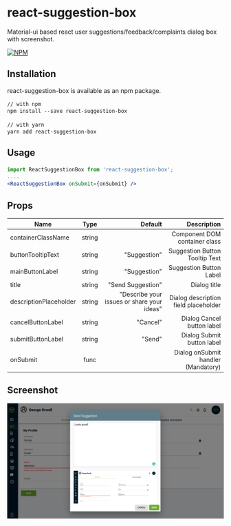 # react-suggestion-box
Material-ui based react user suggestions/feedback/complaints dialog box with screenshot.


[![NPM](https://img.shields.io/npm/v/react-suggestion-box.svg)](https://www.npmjs.com/package/react-suggestion-box)


## Installation
react-suggestion-box is available as an npm package.

```
// with npm
npm install --save react-suggestion-box

// with yarn
yarn add react-suggestion-box
```

## Usage

```jsx
import ReactSuggestionBox from 'react-suggestion-box';
....
<ReactSuggestionBox onSubmit={onSubmit} />
```

## Props
| Name                    | Type           | Default           | Description                     |
| -------------           |:-------------:| -----:             | -----:                          |
| containerClassName      | string         |                   | Component DOM container class   |
| buttonTooltipText       | string         | "Suggestion"      | Suggestion Button Tooltip Text  |
| mainButtonLabel         | string         | "Suggestion"      | Suggestion Button Label         |
| title                   | string         | "Send Suggestion" | Dialog title          |
| descriptionPlaceholder  | string         | "Describe your issues or share your ideas" | Dialog description field placeholder |
| cancelButtonLabel       | string         | "Cancel"          | Dialog Cancel button label          |
| submitButtonLabel       | string         | "Send"            | Dialog Submit button label          |
| onSubmit                | func           |                   | Dialog onSubmit handler (Mandatory) |

## Screenshot
![alt text](https://github.com/snyaggarwal/react-suggestion-box/blob/master/screenshots/FullPage.png?raw=true)

